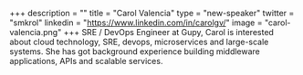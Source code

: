 +++
description = ""
title = "Carol Valencia"
type = "new-speaker"
twitter = "smkrol"
linkedin = "https://www.linkedin.com/in/carolgv/"
image = "carol-valencia.png"
+++
SRE / DevOps Engineer at Gupy, Carol is interested about cloud technology, SRE, devops, microservices and large-scale systems. She has got background experience building middleware applications, APIs and scalable services.
